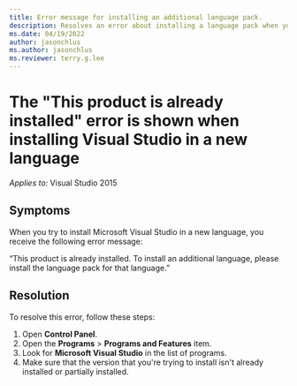 ```yaml
---
title: Error message for installing an additional language pack.
description: Resolves an error about installing a language pack when you try to install Visual Studio in an additional language.
ms.date: 04/19/2022
author: jasonchlus
ms.author: jasonchlus
ms.reviewer: terry.g.lee
---
```


# The "This product is already installed" error is shown when installing Visual Studio in a new language

_Applies to:_&nbsp;Visual Studio 2015

## Symptoms

When you try to install Microsoft Visual Studio in a new language, you receive the following error message:

“This product is already installed. To install an additional language, please install the language pack for that language.”

## Resolution

To resolve this error, follow these steps:

1. Open **Control Panel**.
1. Open the **Programs** > **Programs and Features** item.
1. Look for **Microsoft Visual Studio** in the list of programs.
1. Make sure that the version that you're trying to install isn't already installed or partially installed.
